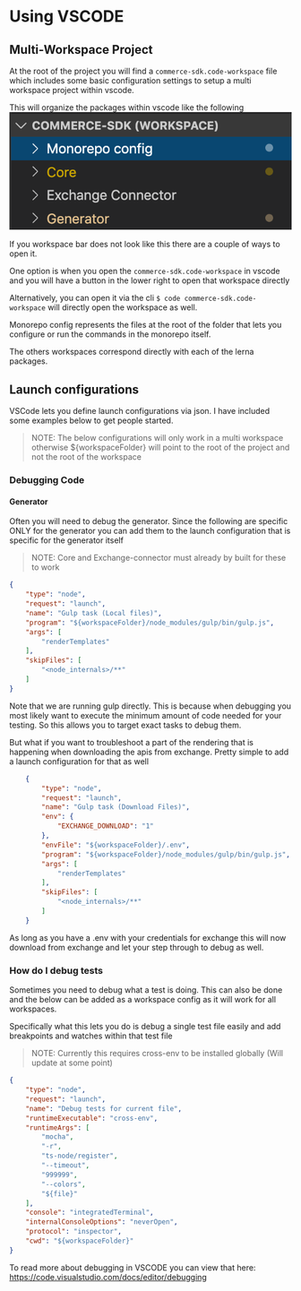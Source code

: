 # Using VSCODE

## Multi-Workspace Project

At the root of the project you will find a `commerce-sdk.code-workspace` file which includes some basic configuration settings to setup a multi workspace project within vscode.

This will organize the packages within vscode like the following
​
![Workspaces](./images/workspaces.png "Workspaces")

If you workspace bar does not look like this there are a couple of ways to open it.

One option is when you open the `commerce-sdk.code-workspace` in vscode and you will have a button in the lower right to open that workspace directly

Alternatively, you can open it via the cli `$ code commerce-sdk.code-workspace` will directly open the workspace as well.

Monorepo config represents the files at the root of the folder that lets you configure or run the commands in the monorepo itself.

The others workspaces correspond directly with each of the lerna packages.

## Launch configurations

VSCode lets you define launch configurations via json.  I have included some examples below to get people started. 

> NOTE: The below configurations will only work in a multi workspace otherwise ${workspaceFolder} will point to the root of the project and not the root of the workspace
        
### Debugging Code

#### Generator

Often you will need to debug the generator.  Since the following are specific ONLY for the generator you can add them to the launch configuration that is specific for the generator itself

> NOTE: Core and Exchange-connector must already by built for these to work

```json
{
    "type": "node",
    "request": "launch",
    "name": "Gulp task (Local files)",
    "program": "${workspaceFolder}/node_modules/gulp/bin/gulp.js",
    "args": [
        "renderTemplates"
    ],
    "skipFiles": [
        "<node_internals>/**"
    ]
}
```

Note that we are running gulp directly.  This is because when debugging you most likely want to execute the minimum amount of code needed for your testing.  So this allows you to target exact tasks to debug them.

But what if you want to troubleshoot a part of the rendering that is happening when downloading the apis from exchange.  Pretty simple to add a launch configuration for that as well

```json
    {
        "type": "node",
        "request": "launch",
        "name": "Gulp task (Download Files)",
        "env": {
            "EXCHANGE_DOWNLOAD": "1"
        },
        "envFile": "${workspaceFolder}/.env",
        "program": "${workspaceFolder}/node_modules/gulp/bin/gulp.js",
        "args": [
            "renderTemplates"
        ],
        "skipFiles": [
            "<node_internals>/**"
        ]
    }
```

As long as you have a .env with your credentials for exchange this will now download from exchange and let your step through to debug as well.


### How do I debug tests

Sometimes you need to debug what a test is doing.  This can also be done and the below can be added as a workspace config as it will work for all workspaces.

Specifically what this lets you do is debug a single test file easily and add breakpoints and watches within that test file

> NOTE: Currently this requires cross-env to be installed globally (Will update at some point)

```json
{
    "type": "node",
    "request": "launch",
    "name": "Debug tests for current file",
    "runtimeExecutable": "cross-env",
    "runtimeArgs": [
        "mocha",
        "-r",
        "ts-node/register",
        "--timeout",
        "999999",
        "--colors",
        "${file}"
    ],
    "console": "integratedTerminal",
    "internalConsoleOptions": "neverOpen",
    "protocol": "inspector",
    "cwd": "${workspaceFolder}"
}   
```

To read more about debugging in VSCODE you can view that here: https://code.visualstudio.com/docs/editor/debugging

